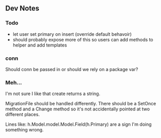 ## Dev Notes

### Todo

* let user set primary on insert (override default behavoir)
* should probably expose more of this so users can add methods to helper and add templates

### conn
Should conn be passed in or should we rely on a package var?

### Meh...
I'm not sure I like that create returns a string.

MigrationFile should be handled differently. There should be a SetOnce method
and a Change method so it's not accidentally pointed at two different places.

Lines like:
h.Model.model.Model.Field(h.Primary)
are a sign I'm doing something wrong.